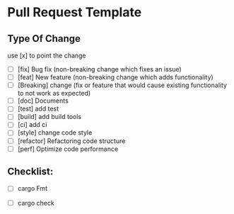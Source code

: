 # Pull Request Template

## Type Of Change
use [x] to point the change

- [ ] [fix] Bug fix (non-breaking change which fixes an issue)
- [ ] [feat] New feature (non-breaking change which adds functionality)
- [ ] [Breaking] change (fix or feature that would cause existing functionality to not work as expected)
- [ ] [doc] Documents
- [ ] [test] add test
- [ ] [build] add build tools
- [ ] [ci] add ci
- [ ] [style] change code style
- [ ] [refactor] Refactoring code structure
- [ ] [perf] Optimize code performance
## Checklist:

- [ ] cargo Fmt
- [ ] cargo check

